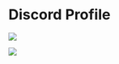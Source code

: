 # Discord Profile
[![](https://lanyard-profile-readme.vercel.app/api/690634258691391589)](https://discord.com/users/690634258691391589)

![](https://komarev.com/ghpvc/?username=memte&color=c50808)

